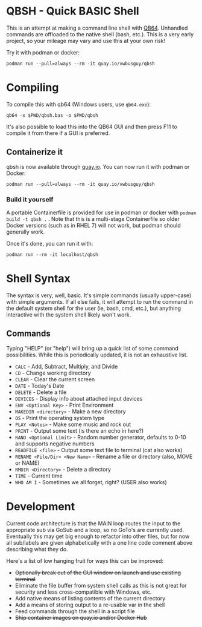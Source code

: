 QBSH - Quick BASIC Shell
========================

This is an attempt at making a command line shell with [QB64](https://www.qb64.org).  Unhandled commands are offloaded to the native shell (bash, etc.).  This is a very early project, so your mileage may vary and use this at your own risk!

Try it with podman or docker:

`podman run --pull=always --rm -it quay.io/vwbusguy/qbsh`

# Compiling

To compile this with qb64 (Windows users, use `qb64.exe`):

`qb64 -x $PWD/qbsh.bas -o $PWD/qbsh`

It's also possible to load this into the QB64 GUI and then press F11 to compile it from there if a GUI is preferred.

## Containerize it

qbsh is now available through [quay.io](https://quay.io/repository/vwbusguy/qbsh?tab=info).  You can now run it with podman or Docker:

`podman run --pull=always --rm -it quay.io/vwbusguy/qbsh`

### Build it yourself

A portable Containerfile is provided for use in podman or docker with `podman build -t qbsh .` .  Note that this is a multi-stage Containerfile so older Docker versions (such as in RHEL 7) will not work, but podman should generally work.

Once it's done, you can run it with:

`podman run --rm -it localhost/qbsh`

# Shell Syntax

The syntax is very, well, basic.  It's simple commands (usually upper-case) with simple arguments.  If all else fails, it will attempt to run the command in the default system shell for the user (ie, bash, cmd, etc.), but anything interactive with the system shell likely won't work.

## Commands

Typing "HELP" (or "help") will bring up a quick list of some command possibilities.  While this is periodically updated, it is not an exhaustive list.

* `CALC` - Add, Subtract, Multiply, and Divide
* `CD` - Change working directory
* `CLEAR` - Clear the current screen
* `DATE` - Today's Date
* `DELETE` - Delete a file
* `DEVICES` - Display info about attached input devices
* `ENV <Optional Key>` - Print Environment
* `MAKEDIR <directory>` - Make a new directory
* `OS` - Print the operating system type
* `PLAY <Notes>` - Make some music and rock out
* `PRINT` - Output some text (is there an echo in here?)
* `RAND <Optional Limit>` - Random number generator, defaults to 0-10 and supports negative numbers
* `READFILE <file>` - Output some text file to terminal (cat also works)
* `RENAME <File/Dir> <New Name>` - Rename a file or directory (also, MOVE or NAME)
* `RMDIR <Directory>` - Delete a directory
* `TIME` - Current time
* `WHO AM I` - Sometimes we all forget, right? (USER also works)

# Development

Current code architecture is that the MAIN loop routes the input to the appropriate sub via GoSub and a loop, so no GoTo's are currently used.  Eventually this may get big enough to refactor into other files, but for now all sub/labels are given alphabetically with a one line code comment above describing what they do.

Here's a list of low hanging fruit for ways this can be improved:

* ~~Optionally break out of the GUI window on launch and use existing terminal~~
* Eliminate the file buffer from system shell calls as this is not great for security and less cross-compatible with Windows, etc.
* Add native means of listing contents of the current directory 
* Add a means of storing output to a re-usable var in the shell
* Feed commands through the shell in a script file
* ~~Ship container images on quay.io and/or Docker Hub~~
